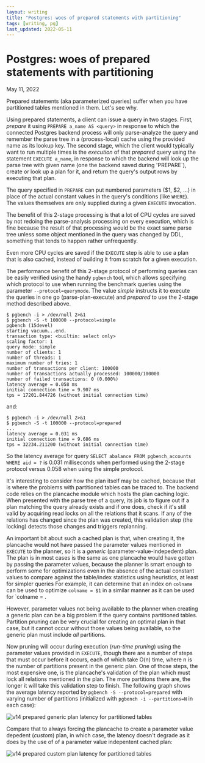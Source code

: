 ```yaml
---
layout: writing
title: "Postgres: woes of prepared statements with partitioning"
tags: [writing, pg]
last_updated: 2022-05-11
---
```

# Postgres: woes of prepared statements with partitioning

May 11, 2022

Prepared statements (aka parameterized queries) suffer when you have partitioned
tables mentioned in them.  Let's see why.

Using prepared statements, a client can issue a query in two stages.  First, *prepare*
it using `PREPARE a_name AS <query>` in response to which the connected Postgres backend
process will only parse-analyze the query and remember the parse tree in a (process-local)
cache using the provided name as its lookup key.  The second stage, which the client would
typically want to run multiple times is the *execution* of that *prepared* query using the
statement `EXECUTE a_name`, in response to which the backend will look up the parse tree
with given name (one the backend saved during 'PREPARE`), create or look up a plan for it,
and return the query's output rows by executing that plan.

The query specified in `PREPARE` can put numbered parameters ($1, $2, ...) in place of
the actual constant values in the query's conditions (like `WHERE`).  The values themselves
are only supplied during a given `EXECUTE` invocation. 
 
The benefit of this 2-stage processing is that a lot of CPU cycles are saved by not
redoing the parse-analysis processing on every execution, which is fine because the result
of that processing would be the exact same parse tree unless some object mentioned in the
query was changed by DDL, something that tends to happen rather unfrequently.

Even more CPU cycles are saved if the `EXECUTE` step is able to use a plan that is also
cached, instead of building it from scratch for a given execution.

The performance benefit of this 2-stage protocol of performing queries can be easily
verified using the handy `pgbench` tool, which allows specifying which protocol to use
when running the benchmark queries using the parameter `--protocol=querymode`. The value
*simple* instructs it to execute the queries in one go (parse-plan-execute) and *prepared*
to use the 2-stage method described above.

```
$ pgbench -i > /dev/null 2>&1
$ pgbench -S -t 100000 --protocol=simple
pgbench (15devel)
starting vacuum...end.
transaction type: <builtin: select only>
scaling factor: 1
query mode: simple
number of clients: 1
number of threads: 1
maximum number of tries: 1
number of transactions per client: 100000
number of transactions actually processed: 100000/100000
number of failed transactions: 0 (0.000%)
latency average = 0.058 ms
initial connection time = 9.907 ms
tps = 17201.844726 (without initial connection time)
```

and:

```
$ pgbench -i > /dev/null 2>&1
$ pgbench -S -t 100000 --protocol=prepared
...
latency average = 0.031 ms
initial connection time = 9.686 ms
tps = 32234.211200 (without initial connection time)
```

So the latency average for query `SELECT abalance FROM pgbench_accounts WHERE aid = ?`
is 0.031 milliseconds when performed using the 2-stage protocol versus 0.058 when
using the simple protocol.

It's interesting to consider how the plan itself may be cached, because that is where the
problems with partitioned tables can be traced to.  The backend code relies on the plancache
module which hosts the plan caching logic.  When presented with the parse tree of a query,
its job is to figure out if a plan matching the query already exists and if one does, check
if it's still valid by acquiring read locks on all the relations that it scans.  If any of the
relations has changed since the plan was created, this validation step (the locking) detects
those changes and triggers replanning.

An important bit about such a cached plan is that, when creating it, the plancache would not
have passed the parameter values mentioned in `EXECUTE` to the planner, so it is a *generic*
(parameter-value-indepedent) plan.  The plan is in most cases is the same as one plancache
would have gotten by passing the parameter values, because the planner is smart enough to
perform some for optimizations even in the absence of the actual constant values to compare
against the table/index statistics using heuristics, at least for simpler queries  For example,
it can determine that an index on `colname` can be used to optimize `colname = $1` in a similar
manner as it can be used for `colname = <actual-constant-value>.

However, parameter values not being available to the planner when creating a generic plan can
be a big problem if the query contains partitioned tables.  Partition pruning can be very
crucial for creating an optimal plan in that case, but it cannot occur without those values
being available, so the generic plan must include *all* partitions.

Now pruning will occur during execution (*run-time pruning*) using the parameter values
provided in `EXECUTE`, though there are a number of steps that must occur before it occurs,
each of which take O(n) time, where n is the number of partitions present in the generic plan.
One of those steps, the most expensive one, is the plancache's validation of the plan which
must lock all relations mentioned in the plan.  The more partitions there are, the longer it
will take this validation step to finish.  The following graph shows the average latency
reported by `pgbench -S --protocol=prepared` with varying number of partitions (initialized
with `pgbench -i --partitions=N` in each case):

![v14 prepared generic plan latency for partitioned tables](https://s3.ap-northeast-1.amazonaws.com/amitlan.com/files/param-partition-woes-img1.png)

Compare that to always forcing the plancache to create a parameter value depedent (*custom*)
plan, in which case, the latency doesn't degrade as it does by the use of of a parameter
value indepentent cached plan:

![v14 prepared custom plan latency for partitioned tables](https://s3.ap-northeast-1.amazonaws.com/amitlan.com/files/param-partition-woes-img2.png)
